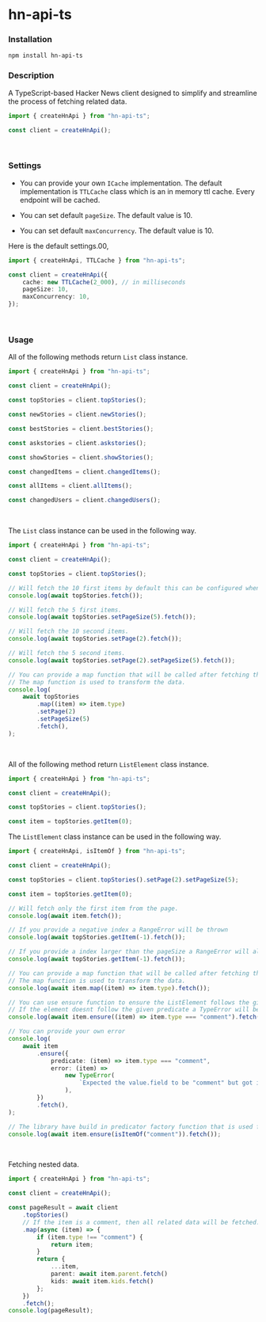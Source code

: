 # hn-api-ts

### Installation

```
npm install hn-api-ts
```

### Description

A TypeScript-based Hacker News client designed to simplify and streamline the process of fetching related data.

```ts
import { createHnApi } from "hn-api-ts";

const client = createHnApi();
```

<br>

### Settings

- You can provide your own `ICache` implementation. The default implementation is `TTLCache` class which is an in memory ttl cache. Every endpoint will be cached.

- You can set default `pageSize`. The default value is 10.
- You can set default `maxConcurrency`. The default value is 10.
  <br>

Here is the default settings.00,

```ts
import { createHnApi, TTLCache } from "hn-api-ts";

const client = createHnApi({
    cache: new TTLCache(2_000), // in milliseconds
    pageSize: 10,
    maxConcurrency: 10,
});
```

<br>

### Usage

All of the following methods return `List` class instance.

```ts
import { createHnApi } from "hn-api-ts";

const client = createHnApi();

const topStories = client.topStories();

const newStories = client.newStories();

const bestStories = client.bestStories();

const askstories = client.askstories();

const showStories = client.showStories();

const changedItems = client.changedItems();

const allItems = client.allItems();

const changedUsers = client.changedUsers();
```

<br>

The `List` class instance can be used in the following way.

```ts
import { createHnApi } from "hn-api-ts";

const client = createHnApi();

const topStories = client.topStories();

// Will fetch the 10 first items by default this can be configured when creating the client.
console.log(await topStories.fetch());

// Will fetch the 5 first items.
console.log(await topStories.setPageSize(5).fetch());

// Will fetch the 10 second items.
console.log(await topStories.setPage(2).fetch());

// Will fetch the 5 second items.
console.log(await topStories.setPage(2).setPageSize(5).fetch());

// You can provide a map function that will be called after fetching the data.
// The map function is used to transform the data.
console.log(
    await topStories
        .map((item) => item.type)
        .setPage(2)
        .setPageSize(5)
        .fetch(),
);
```

<br>

All of the following method return `ListElement` class instance.

```ts
import { createHnApi } from "hn-api-ts";

const client = createHnApi();

const topStories = client.topStories();

const item = topStories.getItem(0);
```

The `ListElement` class instance can be used in the following way.

```ts
import { createHnApi, isItemOf } from "hn-api-ts";

const client = createHnApi();

const topStories = client.topStories().setPage(2).setPageSize(5);

const item = topStories.getItem(0);

// Will fetch only the first item from the page.
console.log(await item.fetch());

// If you provide a negative index a RangeError will be thrown
console.log(await topStories.getItem(-1).fetch());

// If you provide a index larger than the pageSize a RangeError will also be thrown
console.log(await topStories.getItem(-1).fetch());

// You can provide a map function that will be called after fetching the data.
// The map function is used to transform the data.
console.log(await item.map((item) => item.type).fetch());

// You can use ensure function to ensure the ListElement follows the given predicate function.
// If the element doesnt follow the given predicate a TypeError will be thrown.
console.log(await item.ensure((item) => item.type === "comment").fetch());

// You can provide your own error
console.log(
    await item
        .ensure({
            predicate: (item) => item.type === "comment",
            error: (item) =>
                new TypeError(
                    `Expected the value.field to be "comment" but got instead "${item.type}"`,
                ),
        })
        .fetch(),
);

// The library have build in predicator factory function that is used for checking the item type
console.log(await item.ensure(isItemOf("comment")).fetch());
```

<br>

Fetching nested data.

```ts
import { createHnApi } from "hn-api-ts";

const client = createHnApi();

const pageResult = await client
    .topStories()
    // If the item is a comment, then all related data will be fetched.
    .map(async (item) => {
        if (item.type !== "comment") {
            return item;
        }
        return {
            ...item,
            parent: await item.parent.fetch()
            kids: await item.kids.fetch()
        };
    })
    .fetch();
console.log(pageResult);
```
